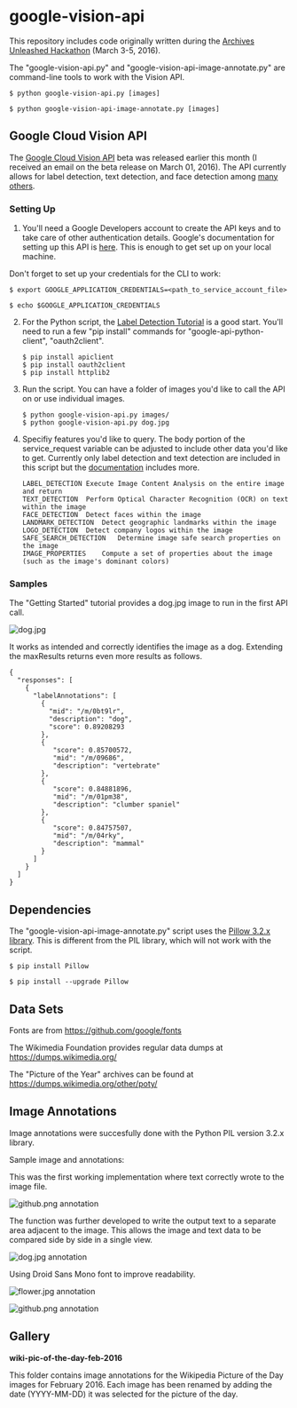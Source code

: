 # google-vision-api

This repository includes code originally written during the [Archives Unleashed Hackathon](https://artsweb.uwaterloo.ca/archivesunleashed/) (March 3-5, 2016). 

The "google-vision-api.py" and "google-vision-api-image-annotate.py" are command-line tools to work with the Vision API.

```
$ python google-vision-api.py [images]

$ python google-vision-api-image-annotate.py [images]
```

## Google Cloud Vision API

The [Google Cloud Vision API](https://cloud.google.com/vision/docs/) beta was released earlier this month (I received an email on the beta release on March 01, 2016). The API currently allows for label detection, text detection, and face detection among [many others](https://cloud.google.com/vision/docs/concepts). 

### Setting Up

1. You'll need a Google Developers account to create the API keys and to take care of other authentication details. Google's documentation for setting up this API is [here](https://cloud.google.com/vision/docs/getting-started). This is enough to get set up on your local machine.

Don't forget to set up your credentials for the CLI to work:

  ```
  $ export GOOGLE_APPLICATION_CREDENTIALS=<path_to_service_account_file>

  $ echo $GOOGLE_APPLICATION_CREDENTIALS
  ```

2. For the Python script, the [Label Detection Tutorial](https://cloud.google.com/vision/docs/label-tutorial) is a good start. You'll need to run a few "pip install" commands for "google-api-python-client", "oauth2client".

	```
	$ pip install apiclient
	$ pip install oauth2client
	$ pip install httplib2
	```

3. Run the script. You can have a folder of images you'd like to call the API on or use individual images.

	```
	$ python google-vision-api.py images/
	$ python google-vision-api.py dog.jpg
	```

4. Specifiy features you'd like to query. The body portion of the service_request variable can be adjusted to include other data you'd like to get. Currently only label detection and text detection are included in this script but the [documentation](https://cloud.google.com/vision/docs/concepts) includes more.

	```
	LABEL_DETECTION	Execute Image Content Analysis on the entire image and return
	TEXT_DETECTION	Perform Optical Character Recognition (OCR) on text within the image
	FACE_DETECTION	Detect faces within the image
	LANDMARK_DETECTION	Detect geographic landmarks within the image
	LOGO_DETECTION	Detect company logos within the image
	SAFE_SEARCH_DETECTION	Determine image safe search properties on the image
	IMAGE_PROPERTIES	Compute a set of properties about the image (such as the image's dominant colors)
	```

### Samples

The "Getting Started" tutorial provides a dog.jpg image to run in the first API call. 

![dog.jpg](/images/dog.jpg?raw=true)

It works as intended and correctly identifies the image as a dog. Extending the maxResults returns even more results as follows.
```
{
  "responses": [
    {
      "labelAnnotations": [
        {
          "mid": "/m/0bt9lr",
          "description": "dog",
          "score": 0.89208293
        },
        {
           "score": 0.85700572, 
           "mid": "/m/09686", 
           "description": "vertebrate"
        }, 
        {
           "score": 0.84881896, 
           "mid": "/m/01pm38", 
           "description": "clumber spaniel"
        }, 
        {
           "score": 0.84757507, 
           "mid": "/m/04rky", 
           "description": "mammal"
        }
      ]
    }
  ]
}
```

## Dependencies

The "google-vision-api-image-annotate.py" script uses the [Pillow 3.2.x library](https://pillow.readthedocs.org/en/3.2.x/index.html). This is different from the PIL library, which will not work with the script.

  ```
  $ pip install Pillow

  $ pip install --upgrade Pillow
  ```


## Data Sets

Fonts are from https://github.com/google/fonts

The Wikimedia Foundation provides regular data dumps at https://dumps.wikimedia.org/

The "Picture of the Year" archives can be found at https://dumps.wikimedia.org/other/poty/


## Image Annotations

Image annotations were succesfully done with the Python PIL version 3.2.x library. 

Sample image and annotations:

This was the first working implementation where text correctly wrote to the image file.

![github.png annotation](/images-output/github-v1.png?raw=true)

The function was further developed to write the output text to a separate area adjacent to the image. This allows the image and text data to be compared side by side in a single view.

![dog.jpg annotation](/images-output/dog-v2.png?raw=true)

Using Droid Sans Mono font to improve readability.

![flower.jpg annotation](/images-output/flower-v2.png?raw=true)

![github.png annotation](/images-output/github-v3.png?raw=true)


## Gallery

**wiki-pic-of-the-day-feb-2016**

This folder contains image annotations for the Wikipedia Picture of the Day images for February 2016. Each image has been renamed by adding the date (YYYY-MM-DD) it was selected for the picture of the day.



